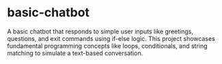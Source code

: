 # basic-chatbot
A basic chatbot that responds to simple user inputs like greetings, questions, and exit commands using if-else logic. This project showcases fundamental programming concepts like loops, conditionals, and string matching to simulate a text-based conversation.
